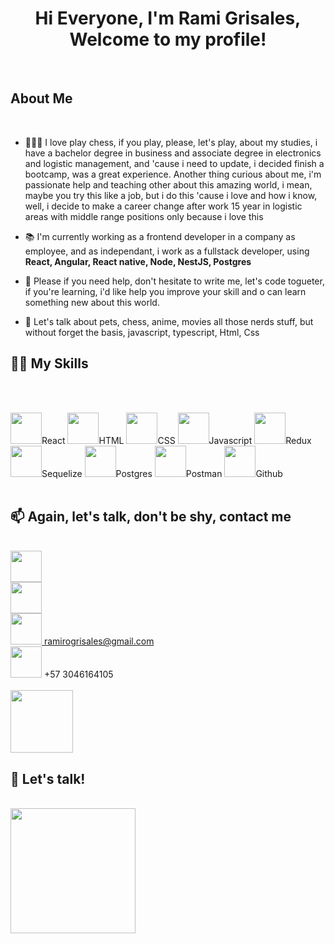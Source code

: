 <h1 align = 'center'>Hi Everyone, I'm Rami Grisales, Welcome to my profile!</h1>
<p align='left'></p>
<br/>

<p align='left'></p>

<h2 align = 'left'>About Me</h2>
<br/>

- 👨🏻‍💻 I love play chess, if you play, please, let's play, about my studies, i have a bachelor degree in business and associate degree in electronics and logistic management, and 'cause i need to update, i decided finish a bootcamp, was a great experience.  Another thing curious about me, i'm passionate help and teaching other about this amazing world, i mean, maybe you try this like a job, but i do this 'cause i love and how i know, well, i decide to make a career change after work 15 year in logistic areas with middle range positions only because i love this

- 📚  I'm currently working as a frontend developer in a company as employee, and as independant, i work as a fullstack developer, using <strong>React, Angular, React native, Node, NestJS, Postgres</strong>

- 🔎  Please if you need help, don't hesitate to write me, let's code togueter, if you're learning, i'd like help you improve your skill and o can learn something new about this world.

- 🦜  Let's talk about pets, chess, anime, movies all those nerds stuff, but without forget the basis, javascript, typescript, Html, Css

<p align='left'></p>
<h2 align = 'left'> 🥷🏻 My Skills</h2>
<br/>
<br/>

<img  width ='50px' src ='https://cdn.icon-icons.com/icons2/2415/PNG/512/react_original_wordmark_logo_icon_146375.png'>React</img>
<img  width ='50px' src ='https://cdn.icon-icons.com/icons2/2107/PNG/512/file_type_html_icon_130541.png'>HTML</img>
<img  width ='50px' src ='https://cdn.icon-icons.com/icons2/2107/PNG/512/file_type_css_icon_130661.png'>CSS</img>
<img  width ='50px' src ='https://cdn.icon-icons.com/icons2/2108/PNG/512/javascript_icon_130900.png'>Javascript</img>
<img  width ='50px' src ='https://cdn.icon-icons.com/icons2/2415/PNG/512/redux_original_logo_icon_146365.png'>Redux</img>
<img  width ='50px' src ='https://cdn.icon-icons.com/icons2/2415/PNG/512/sequelize_original_logo_icon_146348.png'>Sequelize</img>
<img  width ='50px' src ='https://cdn.icon-icons.com/icons2/2667/PNG/512/folder_postgres_icon_161286.png'>Postgres</img>
<img  width ='50px' src ='https://cdn.icon-icons.com/icons2/3053/PNG/512/postman_macos_bigsur_icon_189815.png'>Postman</img>
<img  width ='50px' src ='https://cdn.icon-icons.com/icons2/2415/PNG/512/github_original_wordmark_logo_icon_146506.png'>Github</img>
<br/>
<br/>


<p align='left'></p>
<h2 align = 'left'>📫  Again, let's talk, don't be shy, contact me</h2>
<br/>

<a href = 'https://www.linkedin.com/in/rami-grisales-62a086239/'>
    <img width ='50px' src ='https://cdn.icon-icons.com/icons2/805/PNG/512/linkedin_icon-icons.com_65929.png'></img>
</a>
<br/>
<a href = 'https://github.com/orimarselasirg'>
    <img width ='50px' src ='https://cdn.icon-icons.com/icons2/1996/PNG/512/code_development_github_open_source_programming_source_icon_123274.png'></img>
</a>
<br/>
<a href = 'ramirogrisales@gmail.com'>
    <img width ='50px' src ='https://cdn.icon-icons.com/icons2/1826/PNG/512/4202011emailgmaillogomailsocialsocialmedia-115677_115624.png'/> <span>ramirogrisales@gmail.com</span>
</a>
<br/>
<div>
<img width ='50px' src ='https://cdn.icon-icons.com/icons2/373/PNG/256/Whatsapp_37229.png'/> <span> +57 3046164105</span>
</div>
<br/>
<img  width ='100px' src ='https://raw.githubusercontent.com/ShahriarShafin/ShahriarShafin/main/Assets/handshake.gif'></img>

<p align='left'></p>
<h2 align = 'left'> 👯  Let's talk!</h2>
<br/>
<img width ='200px' src ='https://camo.githubusercontent.com/18a2fa2ff29bbb86a86819ec50536c3c38bc9fc0ca6b3d17ef48eaf50ea34983/68747470733a2f2f6d65646961312e67697068792e636f6d2f6d656469612f6475334a336358797a686a3735494f6776412f67697068792e6769663f6369643d65636630356534377832673033346939707a77747a7a7364337867673277396e723934743474666c6262676f33303038267269643d67697068792e676966'></img>


<!---
orimarselasirg/orimarselasirg is a ✨ special ✨ repository because its `README.md` (this file) appears on your GitHub profile.
You can click the Preview link to take a look at your changes.
--->

